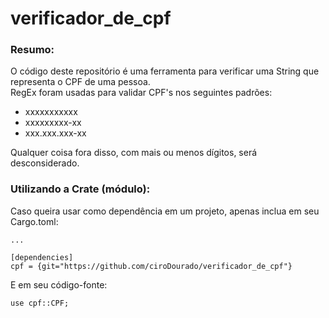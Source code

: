 # verificador_de_cpf

### Resumo:<br>
O código deste repositório é uma ferramenta para verificar uma String que representa o CPF de uma pessoa.<br>
RegEx foram usadas para validar CPF's nos seguintes padrões:<br>
* xxxxxxxxxxx
* xxxxxxxxx-xx
* xxx.xxx.xxx-xx

Qualquer coisa fora disso, com mais ou menos dígitos, será desconsiderado.<br>


### Utilizando a Crate (módulo):<br>
Caso queira usar como dependência em um projeto, apenas inclua em seu Cargo.toml:
```
...

[dependencies]
cpf = {git="https://github.com/ciroDourado/verificador_de_cpf"}
```
E em seu código-fonte:
```
use cpf::CPF;
```
